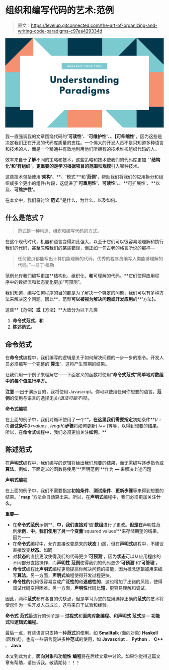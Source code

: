 # 组织和编写代码的艺术:范例

> 原文：<https://levelup.gitconnected.com/the-art-of-organizing-and-writing-code-paradigms-c97ea429334d>

![](img/646cbfc3a95b430773c0f6173d6fac38.png)

我一直强调我的文章围绕代码的'**可读性'**、'**可维护性'**、**、【可伸缩性'**，因为这些是决定我们正在开发的代码库质量的支柱。一个伟大的开发人员不是只知道多种语言和技术的人，而是一个精通并有效地利用他们所拥有的技术堆栈组织代码的人。

效率来自于**了解**不同的策略和技术，这些策略和技术使我们的代码库更加 *'* **'结构化'**和'**有组织'，**更重要的是**学习**根据项目的**范围**和**规模**引入哪种技术。

这些技术包括使用'**架构'**、**、'模式'**和'**范例'**，帮助我们将我们的应用拆分和组织成多个更小的组件/片段，这促进了'**可重用性'**、**可读性'、**、**可扩展性'、**以及、**可维护性'**。

在本文中，我们将讨论'**范式'**'是什么，为什么，以及如何。

## 什么是范式？

> 范式是一种构造、组织和编写代码的方式。

在这个现代时代，机器和语言变得如此强大，以至于它们可以很容易地理解和执行我们的代码，甚至忽略我们的某些错误，但正如一句古老的格言所说的那样—

> 任何傻瓜都能写出计算机能理解的代码。优秀的程序员编写人类能够理解的代码。”—马丁·福勒

范例允许我们编写更加**结构化、组织化、**和**可理解的代码。**它们使得应用程序中的数据流和状态变化更加“可预测”。

我们知道，编写任何程序的目的都是为了解决一个特定的问题，我们可以有多种方法来解决这个问题。因此**、范型**可以被视为解决问题或开发应用**的**‘方法】**。**

这些**【范例】**或**【方法】**大致分为以下几类

1.  **命令式范式，和**
2.  **陈述范式。**

## 命令范式

在**命令式**编程中，我们编写的逻辑是关于如何解决问题的一步一步的指令。开发人员必须编写一个完整的'**算法'**，这将产生预期的结果。

让我们用一个例子来理解它——下面定义的函数将使用“**命令式范式”简单地对数组中的每个值进行平方。**

**注意** —出于演示目的，我将使用 Javascript。你可以使用任何你想要的语言。**范例**的使用与语言的选择无关(*语法可能不同*)。

**命令式编程**

在上面的例子中，我们对循环使用了一个“**”，在这里我们需要指定**初始条件**(*I = 0*)**测试条件**(*I<values . length*)**步骤**将如何更新( *i++* )等等，以得到想要的结果。所以，在**命令式**编程中，我们必须更加关注**如何**。**

## 陈述范式

在**声明式**编程中，我们编写的逻辑将给出我们想要的结果，而无需编写逐步指令或**算法**。例如，下面定义的函数将使用'**声明范例'**作为 **—** 来解决上述问题

**声明式编程**

在上面的例子中，我们不需要指定**初始条件**、**测试条件**、**更新步骤**等来得到想要的结果。' **map** '方法会自动算出来。所以，在**声明式**编程中，我们必须更加关注**什么**。

**重要—**

*   在**命令式范例**示例**、**中，我们直接对**‘值’**数组**进行了更改。**但是在**声明性范例**示例**，**中，我们使用了另一个变量**‘squared values’**来存储期望的结果，因为——
*   在**命令式**编程中，允许直接改变原来的**状态** ( *值*)，但在**声明式**编程中，不建议直接改变**状态**。如同
*   对**状态**的直接更改使得我们的代码更少'**可预测'**，因为**状态**可以从应用程序的不同部分直接操作，而**声明性** **范例**使得我们的代码更少'**可预测**'和'**可管理**'。
*   **命令式**编程比**声明式**编程更能提高你解决问题的技能，因为概念逻辑被用来编写**算法**。另一方面，**声明式**编程使得开发过程更快。
*   **命令性的**代码很容易变成**广泛性的**和**迷惑性的**，这也增加了出错的风险，使得调试代码变得困难。另一方面，**声明性**代码比**短**，更容易理解和调试。

因此，两种**范式**都有各自的优缺点，但是学习为您的应用选择正确的**范式**的艺术将使您作为一名开发人员成长，这将来自于试验和经验。

**命令式** **范式**最流行的例子是— **过程式**和**面向对象编程、**和**声明式** **范式**是— **功能式**和**逻辑式编程**。

最后一点，有些语言只支持一种**范式**的使用，如 **Smalltalk** (面向对象) **Haskell** (函数式)，也有一些语言促进多种**范式**的使用，如 **Javascript** 、 **Python** 、 **C++** 、 **Java**

本文到此为止。**面向对象**和**功能性** **编程**将在后续文章中讨论。如果你觉得这篇文章有帮助，请告诉我。敬请期待！！！